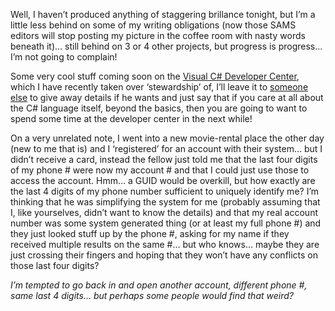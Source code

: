 Well, I haven&#8217;t produced anything of staggering brillance tonight, but I&#8217;m a little less behind on some of my writing obligations (now those SAMS editors will stop posting my picture in the coffee room with nasty words beneath it)&#8230; still behind on 3 or 4 other projects, but progress is progress&#8230; I&#8217;m not going to complain!

Some very cool stuff coming soon on the <a href="http://msdn.microsoft.com/vcsharp" target="_blank">Visual C# Developer Center</a>, which I have recently taken over &#8216;stewardship&#8217; of, I&#8217;ll leave it to <a href="http://blogs.gotdotnet.com/ericgu/" target="_blank" class="broken_link">someone else</a> to give away details if he wants and just say that if you care at all about the C# language itself, beyond the basics, then you are going to want to spend some time at the developer center in the next while!

On a very unrelated note, I went into a new movie-rental place the other day (new to me that is) and I &#8216;registered&#8217; for an account with their system&#8230; but I didn&#8217;t receive a card, instead the fellow just told me that the last four digits of my phone # were now my account # and that I could just use those to access the account. Hmm&#8230; a GUID would be overkill, but how exactly are the last 4 digits of my phone number sufficient to uniquely identify me? I&#8217;m thinking that he was simplifying the system for me (probably assuming that I, like yourselves, didn&#8217;t want to know the details) and that my real account number was some system generated thing (or at least my full phone #) and they just looked stuff up by the phone #, asking for my name if they received multiple results on the same #&#8230; but who knows&#8230; maybe they are just crossing their fingers and hoping that they won&#8217;t have any conflicts on those last four digits?

_I&#8217;m tempted to go back in and open another account, different phone #, same last 4 digits&#8230; but perhaps some people would find that weird?_